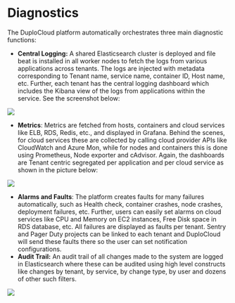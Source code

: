 # Diagnostics

The DuploCloud platform automatically orchestrates three main diagnostic functions:

* **Central Logging:** A shared Elasticsearch cluster is deployed and file beat is installed in all worker nodes to fetch the logs from various applications across tenants. The logs are injected with metadata corresponding to Tenant name, service name, container ID, Host name, etc. Further, each tenant has the central logging dashboard which includes the Kibana view of the logs from applications within the service. See the screenshot below:

![](<../../.gitbook/assets/Screen Shot 2022-03-12 at 8.23.48 PM.png>)

* **Metrics**: Metrics are fetched from hosts, containers and cloud services like ELB, RDS, Redis, etc., and displayed in Grafana. Behind the scenes, for cloud services these are collected by calling cloud provider APIs like CloudWatch and Azure Mon, while for nodes and containers this is done using Prometheus, Node exporter and cAdvisor. Again, the dashboards are Tenant centric segregated per application and per cloud service as shown in the picture below:

![](<../../.gitbook/assets/Screen Shot 2022-03-12 at 8.29.48 PM.png>)

* **Alarms and Faults**: The platform creates faults for many failures automatically, such as Health check, container crashes, node crashes, deployment failures, etc. Further, users can easily set alarms on cloud services like CPU and Memory on EC2 instances, Free Disk space in RDS database, etc. All failures are displayed as faults per tenant. Sentry and Pager Duty projects can be linked to each tenant and DuploCloud will send these faults there so the user can set notification configurations.
* **Audit Trail:** An audit trail of all changes made to the system are logged in Elasticsearch where these can be audited using high level constructs like changes by tenant, by service, by change type, by user and dozens of other such filters.

![](<../../.gitbook/assets/Screen Shot 2022-03-12 at 8.37.47 PM.png>)

